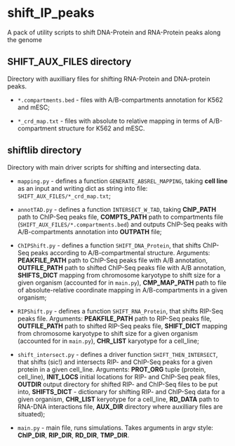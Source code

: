 # shift_IP_peaks
A pack of utility scripts to shift DNA-Protein and RNA-Protein peaks along the genome


## SHIFT_AUX_FILES directory
Directory with auxilliary files for shifting RNA-Protein and DNA-protein peaks.

  * `*.compartments.bed` - files with A/B-compartments annotation for K562 and mESC;

  * `*_crd_map.txt` - files with absolute to relative mapping in terms of 
    A/B-compartment structure for K562 and mESC.

## shiftlib directory
Directory with main driver scripts for shifting and intersecting data.

  * `mapping.py` - defines a function `GENERATE_ABSREL_MAPPING`, taking **cell line** 
    as an input and writing dict as string into file: `SHIFT_AUX_FILES/*_crd_map.txt`;

  * `annotTAD.py` - defines a function `INTERSECT_W_TAD`, taking **ChIP_PATH** path to ChIP-Seq peaks file,
    **COMPTS_PATH** path to compartments file (`SHIFT_AUX_FILES/*.compartments.bed`) and outputs ChIP-Seq 
    peaks with A/B-compartments annotation into **OUTPATH** file;

  * `ChIPShift.py` - defines a function `SHIFT_DNA_Protein`, that shifts ChIP-Seq peaks according to 
    A/B-compartmental structure. Arguments: **PEAKFILE_PATH** path to ChIP-Seq peaks file with A/B 
    annotation, **OUTFILE_PATH** path to shifted ChIP-Seq peaks file with A/B annotation, 
    **SHIFTS_DICT** mapping from chromosome karyotype to shift size for a given organism (accounted 
    for in `main.py`), **CMP_MAP_PATH** path to file of absolute-relative coordinate mapping in 
    A/B-compartments in a given organism;

  * `RIPShift.py` - defines a function `SHIFT_RNA_Protein`, that shifts RIP-Seq peaks file. Arguments:
    **PEAKFILE_PATH** path to RIP-Seq peaks file, **OUTFILE_PATH** path to shifted RIP-Seq peaks file, 
    **SHIFT_DICT** mapping from chromosome karyotype to shift size for a given organism (accounted
    for in `main.py`), **CHR_LIST** karyotype for a cell_line;

  * `shift_intersect.py` - defines a driver function `SHIFT_THEN_INTERSECT`, that shifts (sic!) and 
    intersects RIP- and ChIP-Seq peaks for a given protein in a given cell_line. Arguments:
    **PROT_ORG** tuple (protein, cell_line), **INIT_LOCS** initial locations for RIP- and ChIP-Seq 
    peak files, **OUTDIR** output directory for shifted RIP- and ChIP-Seq files to be put into, 
    **SHIFTS_DICT** - dictionary for shifting RIP- and ChIP-Seq data for a given organism, 
    **CHR_LIST** keryotype for a cell_line, **RD_DATA** path to RNA-DNA interactions file, 
    **AUX_DIR** directory where auxilliary files are situated);

  * `main.py` - main file, runs simulations. Takes arguments in argv style: **ChIP_DIR**, **RIP_DIR**, **RD_DIR**, **TMP_DIR**.
